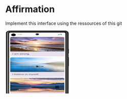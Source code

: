 # Affirmation
Implement this interface using the ressources of this git

<img src="https://github.com/mouniraz/Affirmation/blob/main/Captureaffirmation.PNG" alt="affirmation" width="200" height="200"/>

